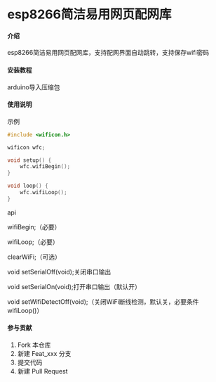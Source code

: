 # esp8266简洁易用网页配网库

#### 介绍

esp8266简洁易用网页配网库，支持配网界面自动跳转，支持保存wifi密码

#### 安装教程

arduino导入压缩包

#### 使用说明
示例


```c++
#include <wificon.h>

wificon wfc;

void setup() {
	wfc.wifiBegin();
}

void loop() { 
	wfc.wifiLoop();
}

```


api

wifiBegin;（必要）

wifiLoop;（必要）

clearWiFi;（可选）

void setSerialOff(void);关闭串口输出

void setSerialOn(void);打开串口输出（默认开）

void setWifiDetectOff(void);（关闭WiFi断线检测，默认关，必要条件wifiLoop()）


#### 参与贡献

1.  Fork 本仓库
2.  新建 Feat_xxx 分支
3.  提交代码
4.  新建 Pull Request

